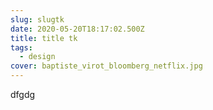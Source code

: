 ```yaml
---
slug: slugtk
date: 2020-05-20T18:17:02.500Z
title: title tk
tags:
  - design
cover: baptiste_virot_bloomberg_netflix.jpg
---
```


dfgdg
